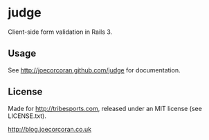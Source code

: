 judge
=====

Client-side form validation in Rails 3.

Usage
-----

See http://joecorcoran.github.com/judge for documentation.

License
-------

Made for http://tribesports.com, released under an MIT license (see LICENSE.txt).

http://blog.joecorcoran.co.uk


